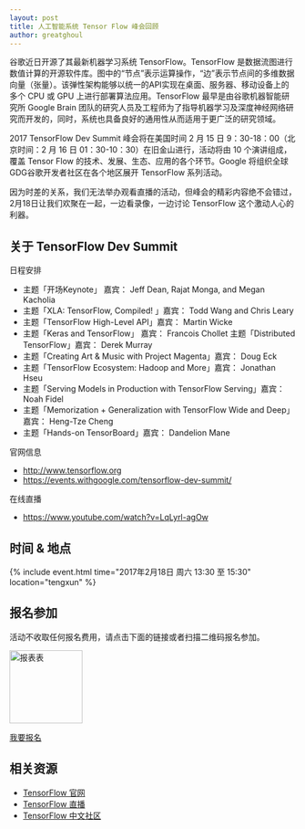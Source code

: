 ```yaml
---
layout: post
title: 人工智能系统 Tensor Flow 峰会回顾
author: greatghoul
---
```


谷歌近日开源了其最新机器学习系统 TensorFlow。TensorFlow 是数据流图进行数值计算的开源软件库。图中的“节点”表示运算操作，“边”表示节点间的多维数据向量（张量）。该弹性架构能够以统一的API实现在桌面、服务器、移动设备上的多个 CPU 或 GPU 上进行部署算法应用。TensorFlow 最早是由谷歌机器智能研究所 Google Brain 团队的研究人员及工程师为了指导机器学习及深度神经网络研究而开发的，同时，系统也具备良好的通用性从而适用于更广泛的研究领域。

2017 TensorFlow Dev Summit 峰会将在美国时间 2 月 15 日 9：30-18：00（北京时间：2 月 16 日 01：30-10：30）在旧金山进行，活动将由 10 个演讲组成，覆盖 Tensor Flow 的技术、发展、生态、应用的各个环节。Google 将组织全球GDG谷歌开发者社区在各个地区展开 TensorFlow 系列活动。 

因为时差的关系，我们无法举办观看直播的活动，但峰会的精彩内容绝不会错过，2月18日让我们欢聚在一起，一边看录像，一边讨论 TensorFlow 这个激动人心的利器。

## 关于 TensorFlow Dev Summit

日程安排

* 主题「开场Keynote」 嘉宾： Jeff Dean, Rajat Monga, and Megan Kacholia 
* 主题「XLA: TensorFlow, Compiled! 」嘉宾： Todd Wang and Chris Leary 
* 主题「TensorFlow High-Level API」嘉宾： Martin Wicke 
* 主题「Keras and TensorFlow」 嘉宾： Francois Chollet 主题「Distributed TensorFlow」嘉宾： Derek Murray 
* 主题「Creating Art & Music with Project Magenta」嘉宾： Doug Eck 
* 主题「TensorFlow Ecosystem: Hadoop and More」嘉宾： Jonathan Hseu 
* 主题「Serving Models in Production with TensorFlow Serving」嘉宾： Noah Fidel 
* 主题「Memorization + Generalization with TensorFlow Wide and Deep」嘉宾： Heng-Tze Cheng 
* 主题「Hands-on TensorBoard」嘉宾： Dandelion Mane

官网信息

* <http://www.tensorflow.org>
* <https://events.withgoogle.com/tensorflow-dev-summit/>

在线直播

* <https://www.youtube.com/watch?v=LqLyrl-agOw>

## 时间 & 地点

{% include event.html
           time="2017年2月18日 周六 13:30 至 15:30"
           location="tengxun" %}

## 报名参加

活动不收取任何报名费用，请点击下面的链接或者扫描二维码报名参加。

<div class="text-center">
  <img src="http://greatghoul.b0.upaiyun.com/1702/5JPe5OF1JyOm.png" alt="报表表" width="128" />

  <p>
    <a href="https://jinshuju.net/f/uXMPao" class="btn btn-success">我要报名</a>  
  </p>
</div>

## 相关资源

* [TensorFlow 官网](http://www.tensorflow.org)
* [TensorFlow 直播](https://www.youtube.com/watch?v=LqLyrl-agOw)
* [TensorFlow 中文社区](http://tensorfly.cn/)
